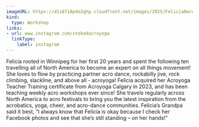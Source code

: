 ```yaml
---
imageURL: https://d1s8fi0p4o2ghp.cloudfront.net/images/2025/FeliciaNardella.png
kind:
  type: Workshop
links:
- url: www.instagram.com/stokedacroyoga
  linkType:
    label: instagram
---
```

Felicia rooted in Winnipeg for her first 20 years and spent the following ten travelling all of North America to become an expert on all things movement! She loves to flow by practicing partner acro dance, rockabilly jive, rock climbing, slackline, and above all - acroyoga! Felicia acquired her Acroyoga Teacher Training certificate from Acroyoga Calgary in 2023, and has been teaching weekly acro workshops ever since! She travels regularly across North America to acro festivals to bring you the latest inspiration from the acrobatics, yoga, cheer, and acro-dance communities. Felicia’s Grandpa said it best, “I always know that Felicia is okay because I check her Facebook photos and see that she’s still standing – on her hands!”
